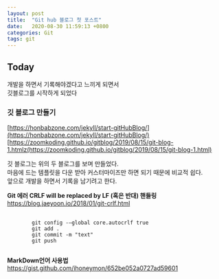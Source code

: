 ```yaml
---
layout: post
title:  "Git hub 블로그 첫 포스트"
date:   2020-08-30 11:59:13 +0800
categories: Git
tags: git
---
```

## Today
개발을 하면서 기록해야겠다고 느끼게 되면서<br>
깃블로그를 시작하게 되었다<br>

### 깃 블로그 만들기

<url>[https://honbabzone.com/jekyll/start-gitHubBlog/](https://honbabzone.com/jekyll/start-gitHubBlog/)<br>
<url>[https://zoomkoding.github.io/gitblog/2019/08/15/git-blog-1.htmlz(https://zoomkoding.github.io/gitblog/2019/08/15/git-blog-1.html)<br>

깃 블로그는 위의 두 블로그를 보며 만들었다.<br>
마음에 드는 템플릿을 다운 받아 커스터마이즈만 하면 되기 때문에 비교적 쉽다.<br>
앞으로 개발을 하면서 기록을 남기려고 한다. <br>

**Git 에러 CRLF will be replaced by LF (혹은 반대) 핸들링**
<url>https://blog.jaeyoon.io/2018/01/git-crlf.html<br>

<pre>
    <code>
        git config -—global core.autocrlf true
        git add .
        git commit -m "text"
        git push
    </code>
</pre>

**MarkDown언어 사용법**
<url>https://gist.github.com/ihoneymon/652be052a0727ad59601

